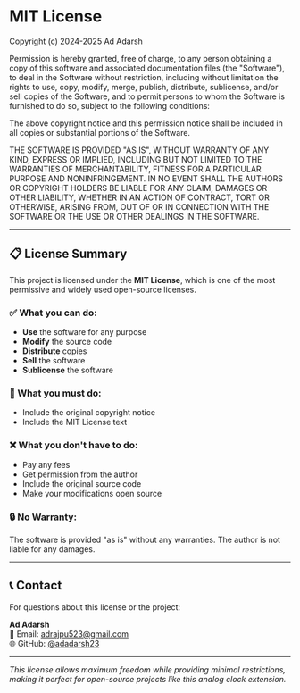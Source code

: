 # MIT License

Copyright (c) 2024-2025 Ad Adarsh

Permission is hereby granted, free of charge, to any person obtaining a copy
of this software and associated documentation files (the "Software"), to deal
in the Software without restriction, including without limitation the rights
to use, copy, modify, merge, publish, distribute, sublicense, and/or sell
copies of the Software, and to permit persons to whom the Software is
furnished to do so, subject to the following conditions:

The above copyright notice and this permission notice shall be included in all
copies or substantial portions of the Software.

THE SOFTWARE IS PROVIDED "AS IS", WITHOUT WARRANTY OF ANY KIND, EXPRESS OR
IMPLIED, INCLUDING BUT NOT LIMITED TO THE WARRANTIES OF MERCHANTABILITY,
FITNESS FOR A PARTICULAR PURPOSE AND NONINFRINGEMENT. IN NO EVENT SHALL THE
AUTHORS OR COPYRIGHT HOLDERS BE LIABLE FOR ANY CLAIM, DAMAGES OR OTHER
LIABILITY, WHETHER IN AN ACTION OF CONTRACT, TORT OR OTHERWISE, ARISING FROM,
OUT OF OR IN CONNECTION WITH THE SOFTWARE OR THE USE OR OTHER DEALINGS IN THE
SOFTWARE.

---

## 📋 License Summary

This project is licensed under the **MIT License**, which is one of the most permissive and widely used open-source licenses.

### ✅ What you can do:
- **Use** the software for any purpose
- **Modify** the source code
- **Distribute** copies
- **Sell** the software
- **Sublicense** the software

### 📝 What you must do:
- Include the original copyright notice
- Include the MIT License text

### ❌ What you don't have to do:
- Pay any fees
- Get permission from the author
- Include the original source code
- Make your modifications open source

### 🔒 No Warranty:
The software is provided "as is" without any warranties. The author is not liable for any damages.

---

## 📞 Contact

For questions about this license or the project:

**Ad Adarsh**  
📧 Email: adrajpu523@gmail.com  
🌐 GitHub: [@adadarsh23](https://github.com/adadarsh23)

---

*This license allows maximum freedom while providing minimal restrictions, making it perfect for open-source projects like this analog clock extension.*
